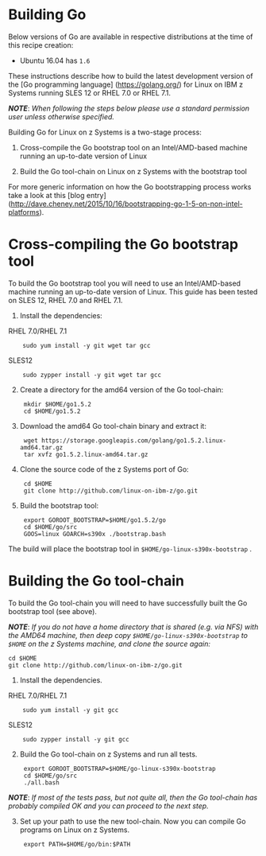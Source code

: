 # Building Go

Below versions of Go are available in respective distributions at the time of this recipe creation:

*    Ubuntu 16.04 has `1.6`

These instructions describe how to build the latest development version of the [Go programming language] (https://golang.org/) for Linux on IBM z Systems running SLES 12 or RHEL 7.0 or RHEL 7.1.

_**NOTE**_: _When following the steps below please use a standard permission user unless otherwise specified._

Building Go for Linux on z Systems is a two-stage process:

1. Cross-compile the Go bootstrap tool on an Intel/AMD-based machine running an up-to-date version of Linux

2. Build the Go tool-chain on Linux on z Systems with the bootstrap tool

For more generic information on how the Go bootstrapping process works take a look at this [blog entry] (http://dave.cheney.net/2015/10/16/bootstrapping-go-1-5-on-non-intel-platforms).

# Cross-compiling the Go bootstrap tool

To build the Go bootstrap tool you will need to use an Intel/AMD-based machine running an up-to-date version of Linux. This guide has been tested on SLES 12, RHEL 7.0 and RHEL 7.1.

1. Install the dependencies:

 RHEL 7.0/RHEL 7.1 

		sudo yum install -y git wget tar gcc

 SLES12
	
		sudo zypper install -y git wget tar gcc
	
2. Create a directory for the amd64 version of the Go tool-chain:

		mkdir $HOME/go1.5.2
		cd $HOME/go1.5.2
		
3. Download the amd64 Go tool-chain binary and extract it:

		wget https://storage.googleapis.com/golang/go1.5.2.linux-amd64.tar.gz
		tar xvfz go1.5.2.linux-amd64.tar.gz
		
4. Clone the source code of the z Systems port of Go:

		cd $HOME
		git clone http://github.com/linux-on-ibm-z/go.git

5. Build the bootstrap tool:

		export GOROOT_BOOTSTRAP=$HOME/go1.5.2/go
		cd $HOME/go/src
		GOOS=linux GOARCH=s390x ./bootstrap.bash
		
The build will place the bootstrap tool in  `$HOME/go-linux-s390x-bootstrap` .

# Building the Go tool-chain

To build the Go tool-chain you will need to have successfully built the Go bootstrap tool (see above).

_**NOTE**_: _If you do not have a home directory that is shared (e.g. via NFS) with the AMD64 machine, then deep copy  `$HOME/go-linux-s390x-bootstrap`  to  `$HOME`  on the z Systems machine, and clone the source again:_
	
	cd $HOME
	git clone http://github.com/linux-on-ibm-z/go.git

1. Install the dependencies.

 RHEL 7.0/RHEL 7.1 

		sudo yum install -y git gcc

 SLES12
	
		sudo zypper install -y git gcc
	
2. Build the Go tool-chain on z Systems and run all tests.

		export GOROOT_BOOTSTRAP=$HOME/go-linux-s390x-bootstrap
		cd $HOME/go/src
		./all.bash

 _**NOTE**_: _If most of the tests pass, but not quite all, then the Go tool-chain has probably compiled OK and you can proceed to the next step._


3. Set up your path to use the new tool-chain. Now you can compile Go programs on Linux on z Systems.

		export PATH=$HOME/go/bin:$PATH